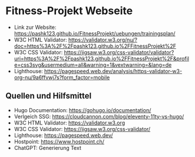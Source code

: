 # Fitness-Projekt Webseite
- Link zur Website:  https://pashk123.github.io/FitnessProjekt/uebungen/trainingsplan/
- W3C HTML Validator:  https://validator.w3.org/nu/?doc=https%3A%2F%2Fpashk123.github.io%2FFitnessProjekt%2F
- W3C CSS Validator:  https://jigsaw.w3.org/css-validator/validator?uri=https%3A%2F%2Fpashk123.github.io%2FFitnessProjekt%2F&profile=css3svg&usermedium=all&warning=1&vextwarning=&lang=de
- Lighthouse:  https://pagespeed.web.dev/analysis/https-validator-w3-org-nu/9a6ffvwj7s?form_factor=mobile

## Quellen und Hilfsmittel

- Hugo Documentation: https://gohugo.io/documentation/
- Verlgeich SSG: https://cloudcannon.com/blog/eleventy-11ty-vs-hugo/
- W3C HTML Validator: https://validator.w3.org
- W3C CSS Validator: https://jigsaw.w3.org/css-validator/
- Lighthouse: https://pagespeed.web.dev/
- Hostpoint: https://www.hostpoint.ch/
- ChatGPT: Generierung Text
